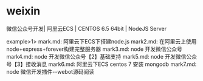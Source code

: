 # weixin
微信公众号开发| 阿里云ECS | CENTOS 6.5 64bit | NodeJS Server


example>1>
mark.md: 阿里云下ECS下搭建node.js
mark2.md: 在阿里云上使用node+express+forever构建完整服务器 
mark3.md: node 开发微信公众号
mark4.md: node 开发微信公众号【2】基础支持
mark5.md: node 开发微信公众号【3】接收消息
mark6.md: 阿里云下ECS centos 7 安装 mongodb
mark7.md: node 微信开发插件--webot源码阅读